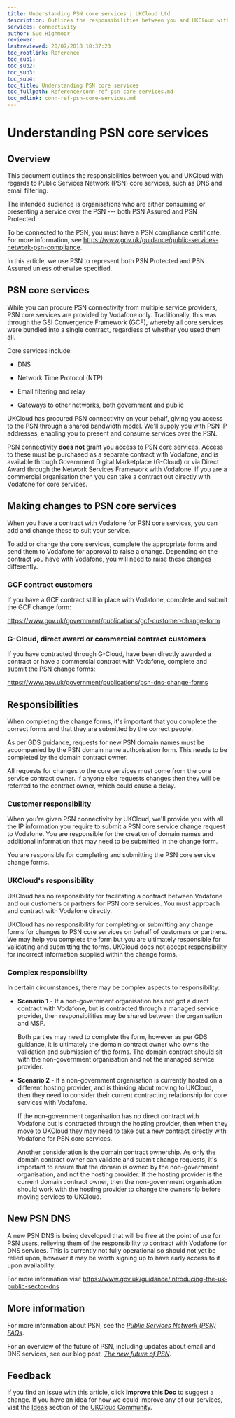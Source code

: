 ```yaml
---
title: Understanding PSN core services | UKCloud Ltd
description: Outlines the responsibilities between you and UKCloud with regards to Public Services Network (PSN) core services, such as DNS and email filtering. 
services: connectivity
author: Sue Highmoor
reviewer:
lastreviewed: 20/07/2018 18:37:23
toc_rootlink: Reference
toc_sub1: 
toc_sub2:
toc_sub3:
toc_sub4:
toc_title: Understanding PSN core services
toc_fullpath: Reference/conn-ref-psn-core-services.md
toc_mdlink: conn-ref-psn-core-services.md
---
```


# Understanding PSN core services

## Overview

This document outlines the responsibilities between you and UKCloud with regards to Public Services Network (PSN) core services, such as DNS and email filtering.

The intended audience is organisations who are either consuming or presenting a service over the PSN --- both PSN Assured and PSN Protected.

To be connected to the PSN, you must have a PSN compliance certificate. For more information, see <https://www.gov.uk/guidance/public-services-network-psn-compliance>.

In this article, we use PSN to represent both PSN Protected and PSN Assured unless otherwise specified.

## PSN core services

While you can procure PSN connectivity from multiple service providers, PSN core services are provided by Vodafone only. Traditionally, this was through the GSI Convergence Framework (GCF), whereby all core services were bundled into a single contract, regardless of whether you used them all.

Core services include:

- DNS

- Network Time Protocol (NTP)

- Email filtering and relay

- Gateways to other networks, both government and public

UKCloud has procured PSN connectivity on your behalf, giving you access to the PSN through a shared bandwidth model. We'll supply you with PSN IP addresses, enabling you to present and consume services over the PSN.

PSN connectivity **does not** grant you access to PSN core services. Access to these must be purchased as a separate contract with Vodafone, and is available through Government Digital Marketplace (G-Cloud) or via Direct Award through the Network Services Framework with Vodafone. If you are a commercial organisation then you can take a contract out directly with Vodafone for core services.

## Making changes to PSN core services

When you have a contract with Vodafone for PSN core services, you can add and change these to suit your service.

To add or change the core services, complete the appropriate forms and send them to Vodafone for approval to raise a change. Depending on the contract you have with Vodafone, you will need to raise these changes differently.

### GCF contract customers

If you have a GCF contract still in place with Vodafone, complete and submit the GCF change form:

<https://www.gov.uk/government/publications/gcf-customer-change-form>

### G-Cloud, direct award or commercial contract customers

If you have contracted through G-Cloud, have been directly awarded a contract or have a commercial contract with Vodafone, complete and submit the PSN change forms:

<https://www.gov.uk/government/publications/psn-dns-change-forms>

## Responsibilities

When completing the change forms, it's important that you complete the correct forms and that they are submitted by the correct people.

As per GDS guidance, requests for new PSN domain names must be accompanied by the PSN domain name authorisation form. This needs to be completed by the domain contract owner.

All requests for changes to the core services must come from the core service contract owner. If anyone else requests changes then they will be referred to the contract owner, which could cause a delay.

### Customer responsibility

When you're given PSN connectivity by UKCloud, we'll provide you with all the IP information you require to submit a PSN core service change request to Vodafone. You are responsible for the creation of domain names and additional information that may need to be submitted in the change form.

You are responsible for completing and submitting the PSN core service change forms.

### UKCloud's responsibility

UKCloud has no responsibility for facilitating a contract between Vodafone and our customers or partners for PSN core services. You must approach and contract with Vodafone directly.

UKCloud has no responsibility for completing or submitting any change forms for changes to PSN core services on behalf of customers or partners. We may help you complete the form but you are ultimately responsible for validating and submitting the forms. UKCloud does not accept responsibility for incorrect information supplied within the change forms.

### Complex responsibility

In certain circumstances, there may be complex aspects to responsibility:

- **Scenario 1** - If a non-government organisation has not got a direct contract with Vodafone, but is contracted through a managed service provider, then responsibilities may be shared between the organisation and MSP.

    Both parties may need to complete the form, however as per GDS guidance, it is ultimately the domain contract owner who owns the validation and submission of the forms. The domain contract should sit with the non-government organisation and not the managed service provider.

- **Scenario 2** - If a non-government organisation is currently hosted on a different hosting provider, and is thinking about moving to UKCloud, then they need to consider their current contracting relationship for core services with Vodafone.

    If the non-government organisation has no direct contract with Vodafone but is contracted through the hosting provider, then when they move to UKCloud they may need to take out a new contract directly with Vodafone for PSN core services.

    Another consideration is the domain contract ownership. As only the domain contract owner can validate and submit change requests, it's important to ensure that the domain is owned by the non-government organisation, and not the hosting provider. If the hosting provider is the current domain contract owner, then the non-government organisation should work with the hosting provider to change the ownership before moving services to UKCloud.

## New PSN DNS

A new PSN DNS is being developed that will be free at the point of use for PSN users, relieving them of the responsibility to contract with Vodafone for DNS services. This is currently not fully operational so should not yet be relied upon, however it may be worth signing up to have early access to it upon availability.

For more information visit <https://www.gov.uk/guidance/introducing-the-uk-public-sector-dns>

## More information

For more information about PSN, see the [*Public Services Network (PSN) FAQs*](conn-faq-psn.md).

For an overview of the future of PSN, including updates about email and DNS services, see our blog post, [*The new future of PSN*](https://ukcloud.com/hub/news/the-new-future-of-psn/).

## Feedback

If you find an issue with this article, click **Improve this Doc** to suggest a change. If you have an idea for how we could improve any of our services, visit the [Ideas](https://community.ukcloud.com/ideas) section of the [UKCloud Community](https://community.ukcloud.com).
